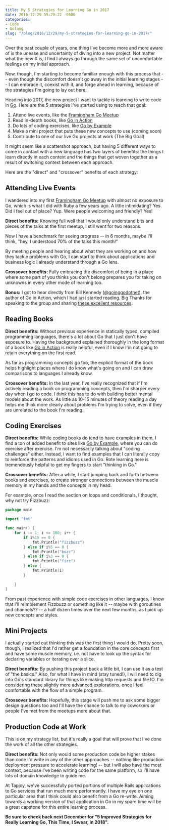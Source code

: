 ```yaml
---
title: My 5 Strategies for Learning Go in 2017
date: 2016-12-29 09:29:22 -0500
categories: 
- Code
- Golang
slug: "/blog/2016/12/29/my-5-strategies-for-learning-go-in-2017/"
---
```

Over the past couple of years, one thing I've become more and more aware of is the unease and uncertainty of diving into a new project. Not matter what the new X is, I find I always go through the same set of uncomfortable feelings on my initial approach. 

Now, though, I'm starting to become familiar enough with this process that -- even though the discomfort doesn't go away in the initial learning stages -- I can embrace it, coexist with it, and forge ahead in learning, because of the strategies I'm going to lay out here.

<!--more-->
Heading into 2017, the new project I want to tackle is learning to write code in [Go](https://golang.org/). Here are the 5 strategies I've started using to reach that goal:

1. Attend live events, like the [Framingham Go Meetup](https://twitter.com/framinghamgo)
2. Read in-depth books, like [Go in Action](https://www.manning.com/books/go-in-action)
3. Do lots of coding exercises,  like [Go by Example](https://gobyexample.com/)
4. Make a mini project that puts these new concepts to use (coming soon)
5. Contribute to one of our live Go projects at work (The Big Goal)

It might seem like a scattershot approach, but having 5 different ways to come in contact with a new language has two layers of benefits: the things I learn directly in each context and the things that get woven together as a result of switching context between each approach.

Here are the "direct" and "crossover" benefits of each strategy:

## Attending Live Events

I wandered into my first [Framingham Go Meetup](https://twitter.com/framinghamgo) with almost no exposure to Go, which is what I did with Ruby a few years ago. A little intimidating? Yes. Did I feel out of place? Yup. Were people welcoming and friendly? Yes!

**Direct benefits:** Knowing full well that I would only understand bits and pieces of the talks at the first meetup, I still went for two reasons.

Now I have a benchmark for seeing progress -- in 6 months, maybe I'll think, "hey, I understood 70% of the talks this month!"

By meeting people and hearing about what they are working on and how they tackle problems with Go, I can start to think about applications and business logic I already understand through a Go lens.

**Crossover benefits:** Fully embracing the discomfort of being in a place where some part of you thinks you don't belong prepares you for taking on unknowns in every other mode of learning too.

**Bonus:** I got to hear directly from Bill Kennedy ([@goinggodotnet](http://twitter.com/goinggodotnet)), the author of Go in Action, which I had just started reading. Big Thanks for speaking to the group and sharing [these excellent resources](https://github.com/ardanlabs/gotraining/blob/master/reading/README.md).

## Reading Books

**Direct benefits:** Without previous experience in statically typed, compiled programming languages, there's a lot about Go that I just don't have exposure to. Having the background explained thoroughly in the long format of a book like [Go in Action](https://www.manning.com/books/go-in-action) is really helpful, even if I know I'm not going to retain everything on the first read.

As far as programming concepts go too, the explicit format of the book helps highlight places where I do know what's going on and I can draw comparisons to languages I already know.

**Crossover benefits:** In the last year, I've really recognized that if I'm actively reading a book on programming concepts, then I'm sharper every day when I go to code. I *think* this has to do with building better mental models about the work. As little as 10-15 minutes of theory reading a day helps me think more clearly about problems I'm trying to solve, even if they are unrelated to the book I'm reading.

## Coding Exercises

**Direct benefits:** While coding books do tend to have examples in them, I find a ton of added benefit to sites like [Go by Example](https://gobyexample.com/), where you can do exercise after exercise. I'm not necessarily talking about "coding challenges" either. Instead, I want to find examples that I can literally copy to reinforce the patterns and idioms used in Go. Rote learning here is tremendously helpful to get my fingers to start "thinking in Go."

**Crossover benefits:** After a while, I start jumping back and forth between books and exercises, to create stronger connections between the muscle memory in my hands and the concepts in my head.

For example, once I read the section on loops and conditionals, I thought, why not try Fizzbuzz:

```go
package main

import "fmt"

func main() {
	for i := 1; i <= 100; i++ {
		if i%15 == 0 {
			fmt.Println("fizzbuzz")
		} else if i%5 == 0 {
			fmt.Println("buzz")
		} else if i%3 == 0 {
			fmt.Println("fizz")
		} else {
			fmt.Println(i)
		}

	}
}
```
From past experience with simple code exercises in other languages, I know that I'll reimplement Fizzbuzz or something like it -- maybe with goroutines and channels?? -- a half dozen times over the next few months, as I pick up new concepts and styles.

## Mini Projects

I actually started out thinking this was the first thing I would do. Pretty soon, though, I realized that I'd rather get a foundation in the core concepts first and have some muscle memory, i.e. not have to look up the syntax for declaring variables or iterating over a slice.

**Direct benefits:** By pushing this project back a little bit, I can use it as a test of "the basics." Also, for what I have in mind (stay tuned!), I will need to dig into Go's standard library for things like making http requests and file IO. I'm considering these slightly more advanced explorations, once I feel comfortable with the flow of a simple program.

**Crossover benefits:** Hopefully, this stage will push me to ask some bigger design questions too and I'll have the chance to talk to my coworkers or people I've met from the meetups more about that.

## Production Code at Work

This is on my strategy list, but it's really a goal that will prove that I've done the work of all the other strategies.

**Direct benefits:** Not only would some production code be higher stakes than code I'd write in any of the other approaches -- nothing like production deployment pressure to accelerate learning! -- but I will also have the most context, because I've been writing code for the same platform, so I'll have lots of domain knowledge to guide me.

At Tapjoy, we've successfully ported portions of multiple Rails applications to Go services that run much more performantly. I have my eye on one particular area that I think could also benefit from a Go re-write. Aiming towards a working version of that application in Go in my spare time will be a great capstone for this entire learning process.

**Be sure to check back next December for "5 Improved Strategies for Really Learning Go, This Time, I Swear, in 2018".**
